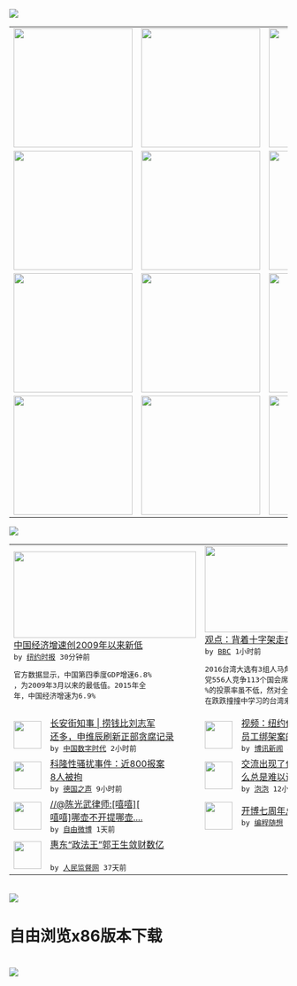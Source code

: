 

<a href="https://github.com/greatfire/z/raw/master/FreeBrowser.apk"><img src="https://raw.githubusercontent.com/greatfire/wiki/master/x/header.png" /></a><table><tr><td width="262" align="center" valign="center"><a href="https://github.com/greatfire/wiki/wiki/nyt" title="纽约时报中文网 国际纵览"><img src="https://raw.githubusercontent.com/greatfire/wiki/master/x/nyt_flag.png" width="215"/></a></td><td width="262" align="center" valign="center"><a href="https://github.com/greatfire/wiki/wiki/dw" title=""><img src="https://raw.githubusercontent.com/greatfire/wiki/master/x/dw_flag.png" width="215"/></a></td><td width="262" align="center" valign="center"><a href="https://github.com/greatfire/wiki/wiki/rmjd" title=""><img src="https://raw.githubusercontent.com/greatfire/wiki/master/x/rmjd_flag.png" width="215"/></a></td></tr><tr><td width="262" align="center" valign="center"><a href="https://github.com/paopaonetizen/website" title="泡泡 - 未经审查的互联网信息"><img src="https://raw.githubusercontent.com/greatfire/wiki/master/x/pp_flag.png" width="215"/></a></td><td width="262" align="center" valign="center"><a href="https://github.com/getlantern/mirror" title="以及自由微博和GreatFire.org官方中文论坛"><img src="https://raw.githubusercontent.com/greatfire/wiki/master/x/lantern_flag.png" width="215"/></a></td><td width="262" align="center" valign="center"><a href="https://github.com/cdtmirrors/m/" title=""><img src="https://raw.githubusercontent.com/greatfire/wiki/master/x/cdt_flag.png" width="215"/></a></td></tr><tr><td width="262" align="center" valign="center"><a href="https://github.com/program-think/blog" title="编程随想的博客"><img src="https://raw.githubusercontent.com/greatfire/wiki/master/x/pt_flag.png" width="215"/></a></td><td width="262" align="center" valign="center"><a href="https://github.com/greatfire/wiki/wiki/bbc" title=""><img src="https://raw.githubusercontent.com/greatfire/wiki/master/x/bbc_flag.png" width="215"/></a></td><td width="262" align="center" valign="center"><a href="https://github.com/freeweibo/s" title="自由微博 - 匿名和不受屏蔽的新浪微博搜索"><img src="https://raw.githubusercontent.com/greatfire/wiki/master/x/fw_flag.png" width="215"/></a></td></tr><tr><td width="262" align="center" valign="center"><a href="https://github.com/greatfire/wiki/wiki/google" title=""><img src="https://raw.githubusercontent.com/greatfire/wiki/master/x/google_flag.png" width="215"/></a></td><td width="262" align="center" valign="center"><a href="https://github.com/bxnews/boxun" title=""><img src="https://raw.githubusercontent.com/greatfire/wiki/master/x/bx_flag.png" width="215"/></a></td><td width="262" align="center" valign="center"><a href="https://github.com/greatfire/wiki/wiki/open-source" title="欢迎访问GreatFire.org开发者项目网站"><img src="https://raw.githubusercontent.com/greatfire/wiki/master/x/open-source_flag.png" width="215"/></a></td></tr></table><img src="https://raw.githubusercontent.com/greatfire/wiki/master/x/newsfeed text.png" /><table cols="4"><tr><td colspan="2" width="380"><a href="https://d3qlz4p8smvoli.cloudfront.net/business/20160119/c19chinagdp/"><img src="http://static01.nyt.com/images/2016/01/20/business/20chinagdp-web-1/20chinagdp-web-1-articleLarge.jpg" width="330" height="156"/></a></br><a href="https://d3qlz4p8smvoli.cloudfront.net/business/20160119/c19chinagdp/">中国经济增速创2009年以来新低</a></br><kbd> by <a href="http://m.cn.nytimes.com/">纽约时报</a> 30分钟前 </kbd></br><pre>官方数据显示，中国第四季度GDP增速6.8%<br/>，为2009年3月以来的最低值。2015年全<br/>年，中国经济增速为6.9%</pre></td><td colspan="2" width="380"><a href="http://www.bbc.com/zhongwen/simp/indepth/2016/01/160119_viewpoint_taiwan_election_tsai_ing-wen"><img src="http://a.files.bbci.co.uk/worldservice/live/assets/images/2016/01/19/160119034507_president-elect_tsai_ing-wen_144x81__nocredit.jpg" width="330" height="156"/></a></br><a href="http://www.bbc.com/zhongwen/simp/indepth/2016/01/160119_viewpoint_taiwan_election_tsai_ing-wen">观点：背着十字架走在钢索上的小英总统</a></br><kbd> by <a href="http://www.bbc.co.uk/zhongwen/simp">BBC</a> 1小时前 </kbd></br><pre>2016台湾大选有3组人马角逐总统、25个政<br/>党556人竞争113个国会席次，但66.27<br/>%的投票率虽不低，然对全民普选才仅20年，仍<br/>在跌跌撞撞中学习的台湾来说，...</pre></td></tr><tr><td><img src="http://chinadigitaltimes.net/chinese/files/2016/01/Screen-Shot-2016-01-18-at-%E4%B8%8B%E5%8D%886.28.31.png" width="50" height="50"/></td><td width="280"><a href="https://chinadigitaltimes.net/chinese/2016/01/%E9%95%BF%E5%AE%89%E8%A1%97%E7%9F%A5%E4%BA%8B-%E6%8D%9E%E9%92%B1%E6%AF%94%E5%88%98%E5%BF%97%E5%86%9B%E8%BF%98%E5%A4%9A%EF%BC%8C%E7%94%B3%E7%BB%B4%E8%BE%B0%E5%88%B7%E6%96%B0%E6%AD%A3%E9%83%A8/">长安街知事 | 捞钱比刘志军<br/>还多，申维辰刷新正部贪腐记录</a></br><kbd> by <a href="http://chinadigitaltimes.net/chinese/">中国数字时代</a> 2小时前 </kbd></td><td><img src="http://www.boxun.com/news/images/2016/01/201601190802taiwan1.jpg" width="50" height="50"/></td><td width="280"><a href="http://www.boxun.com/news/gb/taiwan/2016/01/201601190802.shtml">视频：纽约作家讨论铜锣湾书店<br/>员工绑架案的背后黑手</a></br><kbd> by <a href="http://www.boxun.com">博讯新闻</a> 4小时前 </kbd></td></tr><tr><td><img src="http://www.dw.com/image/0,,18987637_302,00.jpg" width="50" height="50"/></td><td width="280"><a href="http://dw.com/p/1Hffw?maca=chi-GK-text-greatfire-all-chinese-15625-xml-mrss">科隆性骚扰事件：近800报案<br/> 8人被拘</a></br><kbd> by <a href="http://dw.de">德国之声</a> 9小时前 </kbd></td><td><img src="https://pao-pao.net/sites/pao-pao.net/files/styles/large/public/tu_1_1_0.jpeg?itok=4TRfEFgK" width="50" height="50"/></td><td width="280"><a href="https://pao-pao.net/article/661">交流出现了什么问题（上）为什<br/>么总是难以说服他人？</a></br><kbd> by <a href="https://pao-pao.net">泡泡</a> 12小时前 </kbd></td></tr><tr><td><img src="http://ww3.sinaimg.cn/large/48866320gw1f04248h0xfj20go0bp3zc.jpg" width="50" height="50"/></td><td width="280"><a href="https://freeweibo.com/weibo/3932780809383831">//@陈光武律师:[嘻嘻][<br/>嘻嘻]哪壶不开提哪壶....</a></br><kbd> by <a href="https://freeweibo.com/">自由微博</a> 1天前 </kbd></td><td><img src="https://raw.githubusercontent.com/greatfire/wiki/master/x/pt_logo.png" width="50" height="50"/></td><td width="280"><a href="http://feedproxy.google.com/~r/programthink/~3/6a5j85a9zeM/seven-years-blogging.html">开博七周年总结，博文分类汇总</a></br><kbd> by <a href="http://program-think.blogspot.com">编程随想</a> 3天前 </kbd></td></tr><tr><td><img src="http://www.rmjdw.com/uploads/151213/3-151213135J1423.jpg" width="50" height="50"/></td><td width="280"><a href="http://www.rmjdw.com//tebiebaodao/20151213/15247.html">惠东“政法王”郭王生敛财数亿<br/> </a></br><kbd> by <a href="http://www.rmjdw.com/">人民监督网</a> 37天前 </kbd></td></table></br><a href="https://github.com/greatfire/z/raw/master/FreeBrowser.apk"><img src="https://raw.githubusercontent.com/greatfire/wiki/master/x/download app.png" /></a><h1>自由浏览x86版本下载<h1><a href="https://github.com/greatfire/z/raw/master/FreeBrowser-x86.apk"><img src="https://raw.githubusercontent.com/greatfire/images/master/fb86.qr.png" /></a>